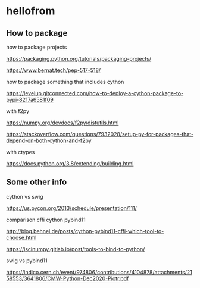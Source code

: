 # hellofrom

## How to package

how to package projects

https://packaging.python.org/tutorials/packaging-projects/

https://www.bernat.tech/pep-517-518/

how to package something that includes cython

https://levelup.gitconnected.com/how-to-deploy-a-cython-package-to-pypi-8217a6581f09

with f2py

https://numpy.org/devdocs/f2py/distutils.html

https://stackoverflow.com/questions/7932028/setup-py-for-packages-that-depend-on-both-cython-and-f2py

with ctypes

https://docs.python.org/3.8/extending/building.html


## Some other info

cython vs swig

https://us.pycon.org/2013/schedule/presentation/111/

comparison cffi cython pybind11

http://blog.behnel.de/posts/cython-pybind11-cffi-which-tool-to-choose.html

https://iscinumpy.gitlab.io/post/tools-to-bind-to-python/

swig vs pybind11

https://indico.cern.ch/event/974806/contributions/4104878/attachments/2158553/3641806/CMW-Python-Dec2020-Piotr.pdf






